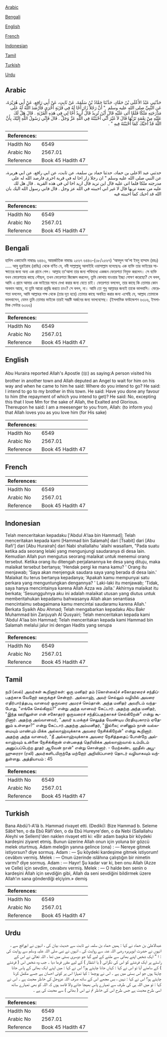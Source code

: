 [Arabic](#arabic)

[Bengali](#bengali)

[English](#english)

[French](#french)

[Indonesian](#indonesian)

[Tamil](#tamil)

[Turkish](#turkish)

[Urdu](#urdu)

## Arabic


<div dir="rtl" lang="ar" style={{fontSize:'larger',backgroundColor:'#f8f9fa',padding:20}}>
حَدَّثَنِي عَبْدُ الأَعْلَى بْنُ حَمَّادٍ، حَدَّثَنَا حَمَّادُ بْنُ سَلَمَةَ، عَنْ ثَابِتٍ، عَنْ أَبِي رَافِعٍ، عَنْ أَبِي هُرَيْرَةَ، عَنِ النَّبِيِّ صلى الله عليه وسلم ‏ "‏ أَنَّ رَجُلاً زَارَ أَخًا لَهُ فِي قَرْيَةٍ أُخْرَى فَأَرْصَدَ اللَّهُ لَهُ عَلَى مَدْرَجَتِهِ مَلَكًا فَلَمَّا أَتَى عَلَيْهِ قَالَ أَيْنَ تُرِيدُ قَالَ أُرِيدُ أَخًا لِي فِي هَذِهِ الْقَرْيَةِ ‏.‏ قَالَ هَلْ لَكَ عَلَيْهِ مِنْ نِعْمَةٍ تَرُبُّهَا قَالَ لاَ غَيْرَ أَنِّي أَحْبَبْتُهُ فِي اللَّهِ عَزَّ وَجَلَّ ‏.‏ قَالَ فَإِنِّي رَسُولُ اللَّهِ إِلَيْكَ بِأَنَّ اللَّهَ قَدْ أَحَبَّكَ كَمَا أَحْبَبْتَهُ فِيهِ ‏"‏ ‏.‏
</div>
<div style={{backgroundColor:'#f8f9fa',padding:20, marginBottom: 10}}><table> <thead> <tr> <th>References:</th> <th></th> </tr> </thead> <tbody><tr><td>Hadith No</td><td>6549</td></tr><tr><td>Arabic No</td><td>2567.01</td></tr><tr><td>Reference</td><td>Book 45 Hadith 47</td></tr></tbody></table></div>


<div dir="rtl" lang="ar" style={{fontSize:'larger',backgroundColor:'#f8f9fa',padding:20}}>
حدثني عبد الاعلى بن حماد، حدثنا حماد بن سلمة، عن ثابت، عن ابي رافع، عن ابي هريرة، عن النبي صلى الله عليه وسلم " ان رجلا زار اخا له في قرية اخرى فارصد الله له على مدرجته ملكا فلما اتى عليه قال اين تريد قال اريد اخا لي في هذه القرية . قال هل لك عليه من نعمة تربها قال لا غير اني احببته في الله عز وجل . قال فاني رسول الله اليك بان الله قد احبك كما احببته فيه
</div>
<div style={{backgroundColor:'#f8f9fa',padding:20, marginBottom: 10}}><table> <thead> <tr> <th>References:</th> <th></th> </tr> </thead> <tbody><tr><td>Hadith No</td><td>6549</td></tr><tr><td>Arabic No</td><td>2567.01</td></tr><tr><td>Reference</td><td>Book 45 Hadith 47</td></tr></tbody></table></div>

## Bengali


<div dir="ltr" lang="bn" style={{fontSize:'larger',backgroundColor:'#f8f9fa',padding:20}}>
হাদিস একাডেমি নাম্বারঃ ৬৪৪৩, আন্তর্জাতিক নাম্বারঃ ২৫৬৭ ৬৪৪৩-(৩৮/২৫৬৭) ‘আবদুল আ’লা ইবনু হাম্মাদ (রহঃ) ..... আবু হুরাইরাহ (রাযিঃ) থেকে বর্ণিত যে, নবী সাল্লাল্লাহু আলাইহি ওয়াসাল্লাম বলেছেনঃ এক ব্যক্তি তার ভাইয়ের সাক্ষাতের জন্য অন্য এক গ্রামে গেল। আল্লাহ তা’আলা তার জন্য পথিমধ্যে একজন ফেরেশতা নিযুক্ত করলেন। সে ব্যক্তি যখন ফেরেশতার কাছে পৌছল, তখন ফেরেশতা জিজ্ঞেস করলেন, তুমি কোথায় যাওয়ার ইচ্ছা পোষণ করেছো? সে বলল, আমি এ গ্রামে আমার এক ভাইয়ের সাথে দেখা করার জন্য যেতে চাই। ফেরেশতা বললেন, তার কাছে কি তোমার কোন অবদান আছে, যা তুমি আরো প্রবৃদ্ধি করতে চাও? সে বলল, না। আমি তো শুধু আল্লাহর জন্যই তাকে ভালবাসি। ফেরেশতা বললেন, আমি আল্লাহর পক্ষ থেকে (তার দূত হয়ে) তোমার কাছে অবহিত করার জন্য এসেছি যে, আল্লাহ তোমাকে ভালবাসেন, যেমন তুমি তোমার ভাইকে তারই সম্ভষ্টি অর্জনের জন্য ভালবেসেছ। (ইসলামিক ফাউন্ডেশন ৬৩১৬, ইসলামিক সেন্টার ৬৩৬৬)
</div>
<div style={{backgroundColor:'#f8f9fa',padding:20, marginBottom: 10}}><table> <thead> <tr> <th>References:</th> <th></th> </tr> </thead> <tbody><tr><td>Hadith No</td><td>6549</td></tr><tr><td>Arabic No</td><td>2567.01</td></tr><tr><td>Reference</td><td>Book 45 Hadith 47</td></tr></tbody></table></div>

## English


<div dir="ltr" lang="en" style={{fontSize:'larger',backgroundColor:'#f8f9fa',padding:20}}>
Abu Huraira reported Allah's Apostle (ﷺ) as saying:A person visited his brother in another town and Allah deputed an Angel to wait for him on his way and when he came to him he said: Where do you intend to go? He said: I intend to go to my brother in this town. He said: Have you done any favour to him (the repayment of which you intend to get)? He said: No, excepting this that I love Mm for the sake of Allah, the Exalted and Glorious. Thereupon he said: I am a meesenger to you from, Allah: (to inform you) that Allah loves you as you love him (for His sake)
</div>
<div style={{backgroundColor:'#f8f9fa',padding:20, marginBottom: 10}}><table> <thead> <tr> <th>References:</th> <th></th> </tr> </thead> <tbody><tr><td>Hadith No</td><td>6549</td></tr><tr><td>Arabic No</td><td>2567.01</td></tr><tr><td>Reference</td><td>Book 45 Hadith 47</td></tr></tbody></table></div>

## French


<div dir="ltr" lang="fr" style={{fontSize:'larger',backgroundColor:'#f8f9fa',padding:20}}>

</div>
<div style={{backgroundColor:'#f8f9fa',padding:20, marginBottom: 10}}><table> <thead> <tr> <th>References:</th> <th></th> </tr> </thead> <tbody><tr><td>Hadith No</td><td>6549</td></tr><tr><td>Arabic No</td><td>2567.01</td></tr><tr><td>Reference</td><td>Book 45 Hadith 47</td></tr></tbody></table></div>

## Indonesian


<div dir="ltr" lang="id" style={{fontSize:'larger',backgroundColor:'#f8f9fa',padding:20}}>
Telah menceritakan kepadaku ['Abdul A'laa bin Hammad]; Telah menceritakan kepada kami [Hammad bin Salamah] dari [Tsabit] dari [Abu Rafi'] dari [Abu Hurairah] dari Nabi shallallahu 'alaihi wasallam, "Pada suatu ketika ada seorang lelaki yang mengunjungi saudaranya di desa lain. Kemudian Allah pun mengutus seorang malaikat untuk menemui orang tersebut. Ketika orang itu ditengah perjalanannya ke desa yang dituju, maka malaikat tersebut bertanya; 'Hendak pergi ke mana kamu? ' Orang itu menjawab; 'Saya akan menjenguk saudara saya yang berada di desa lain.' Malaikat itu terus bertanya kepadanya; 'Apakah kamu mempunyai satu perkara yang menguntungkan dengannya? ' Laki-laki itu menjawab; 'Tidak, saya hanya mencintainya karena Allah Azza wa Jalla.' Akhirnya malaikat itu berkata; 'Sesungguhnya aku ini adalah malaikat utusan yang diutus untuk memberitahukan kepadamu bahwasanya Allah akan senantiasa mencintaimu sebagaimana kamu mencintai saudaramu karena Allah.' Berkata Syaikh Abu Ahmad; Telah mengabarkan kepadaku Abu Bakr Muhammad bin Zanjuyah Al Qusyairi; Telah menceritakan kepada kami 'Abdul A'laa bin Hammad; Telah menceritakan kepada kami Hammad bin Salamah melalui jalur ini dengan Hadits yang serupa
</div>
<div style={{backgroundColor:'#f8f9fa',padding:20, marginBottom: 10}}><table> <thead> <tr> <th>References:</th> <th></th> </tr> </thead> <tbody><tr><td>Hadith No</td><td>6549</td></tr><tr><td>Arabic No</td><td>2567.01</td></tr><tr><td>Reference</td><td>Book 45 Hadith 47</td></tr></tbody></table></div>

## Tamil


<div dir="ltr" lang="ta" style={{fontSize:'larger',backgroundColor:'#f8f9fa',padding:20}}>
நபி (ஸல்) அவர்கள் கூறினார்கள்: ஒரு மனிதர் தம் (கொள்கை)ச் சகோதரரைச் சந்திப்பதற்காக வேறோர் ஊருக்குச் சென்றார். அல்லாஹ், அவர் செல்லும் வழியில் அவரை எதிர்பார்த்தபடி வானவர் ஒருவரை அமரச் செய்தான். அந்த மனிதர் அவரிடம் வந்தபோது, "எங்கே செல்கிறாய்?" என்று அந்த வானவர் கேட்டார். அதற்கு அந்த மனிதர், "இந்த ஊரிலுள்ள என் சகோதரர் ஒருவரைச் சந்திப்பதற்காகச் செல்கிறேன்" என்று கூறினார். அதற்கு அவ்வானவர், "அவர் உமக்குச் செலுத்த வேண்டிய பிரதியுபகாரம் ஏதேனும் உள்ளதா?" என்று கேட்டார்.அதற்கு அம்மனிதர், "இல்லை; எனினும் நான் வல்லமையும் மாண்பும் மிக்க அல்லாஹ்வுக்காக அவரை நேசிக்கிறேன்" என்று கூறினார். அதற்கு அந்த வானவர், "நீ அல்லாஹ்வுக்காக அவரை நேசித்ததைப் போன்றே அல்லாஹ்வும் உன்னை நேசிக்கிறான் என்பதைத் தெரிவிக்க அல்லாஹ்வால் உம்மிடம் அனுப்பப்பெற்ற தூதர் ஆவேன் நான்" என்று சொன்னார். - மேற்கண்ட ஹதீஸ் அபூஹுரைரா (ரலி) அவர்களிடமிருந்தே மற்றோர் அறிவிப்பாளர் தொடர் வழியாகவும் வந்துள்ளது. அத்தியாயம் : 45
</div>
<div style={{backgroundColor:'#f8f9fa',padding:20, marginBottom: 10}}><table> <thead> <tr> <th>References:</th> <th></th> </tr> </thead> <tbody><tr><td>Hadith No</td><td>6549</td></tr><tr><td>Arabic No</td><td>2567.01</td></tr><tr><td>Reference</td><td>Book 45 Hadith 47</td></tr></tbody></table></div>

## Turkish


<div dir="ltr" lang="tr" style={{fontSize:'larger',backgroundColor:'#f8f9fa',padding:20}}>
Bana Abdü'l-A'lâ b. Hammad rivayet etti. (Dediki): Bize Hammad b. Seleme Sâbit'ten, o da Ebû Râfi'den, o da Ebû Hureyre'den, o da Nebi (Sallallahu Aleyhi ve Sellem)'den naklen rivayet etti ki: «Bir adam başka bir köydeki kardeşini ziyaret etmiş. Bunun üzerine Allah onun için yoluna bir gözcü melek oturtmuş. Adam meleğin yanına gelince (ona) : — Nereye gitmek istiyorsun? diye sormuş. Adam : — Şu köydeki kardeşime gitmek istiyorum! cevâbını vermiş. Melek : — Onun üzerinde ıslâhına çalıştığın bir nimetin varmı? diye sormuş. Adam : — Hayır! Şu kadar var ki, ben onu Allah (Azze ve Celle) için sevdim, cevabını vermiş. Melek : — O halde ben senin o kardeşini Allah için sevdiğin gibi, Allah da seni sevdiğini bildirmek üzere Allah'ın sana gönderdiği elçiyim.» demiş
</div>
<div style={{backgroundColor:'#f8f9fa',padding:20, marginBottom: 10}}><table> <thead> <tr> <th>References:</th> <th></th> </tr> </thead> <tbody><tr><td>Hadith No</td><td>6549</td></tr><tr><td>Arabic No</td><td>2567.01</td></tr><tr><td>Reference</td><td>Book 45 Hadith 47</td></tr></tbody></table></div>

## Urdu


<div dir="rtl" lang="ur" style={{fontSize:'larger',backgroundColor:'#f8f9fa',padding:20}}>
عبدالاعلیٰ بن حماد نے کہا : ہمیں حماد بن سلمہ نے ثابت سے حدیث بیان کی ، انہوں نے ابورافع سے ، انہوں نے حضرت ابوہریرہ رضی اللہ عنہ سے روایت کی ، انہوں نے نبی صلی اللہ علیہ وسلم سے روایت کی : ا " ایک شخص اپنے بھائی سے ملنے کے لیے گیا جو دوسری بستی میں تھا ، اللہ تعالیٰ نے اس کے راستے پر ایک فرشتے کو اس کی نگرانی ( یا انتظار ) کے لیے مقرر فرما دیا ۔ جب وہ شخص اس ( فرشتے ) کے سامنے آیا تو اس نے کہا : کہاں جانا چاہتے ہو؟ اس نے کہا : میں اپنے ایک بھائی کے پاس جانا چاہتا ہوں جو اس بستی میں ہے ۔ اس نے پوچھا : کیا تمہارا اس پر کوئی احسان ہے جسے مکمل کرنا چاہتے ہو؟ اس نے کہا : نہیں ، بس مجھے اس کے ساتھ صرف اللہ عزوجل کی خاطر محبت ہے ۔ اس نے کہا : تو میں اللہ ہی کی طرف سے تمہارے پاس بھیجا جانے والا قاصد ہوں کہ اللہ کو بھی تمہارے ساتھ اسی طرح محبت ہے جس طرح اس کی خاطر تم نے اس ( بھائی ) سے محبت کی ہے ۔
</div>
<div style={{backgroundColor:'#f8f9fa',padding:20, marginBottom: 10}}><table> <thead> <tr> <th>References:</th> <th></th> </tr> </thead> <tbody><tr><td>Hadith No</td><td>6549</td></tr><tr><td>Arabic No</td><td>2567.01</td></tr><tr><td>Reference</td><td>Book 45 Hadith 47</td></tr></tbody></table></div>